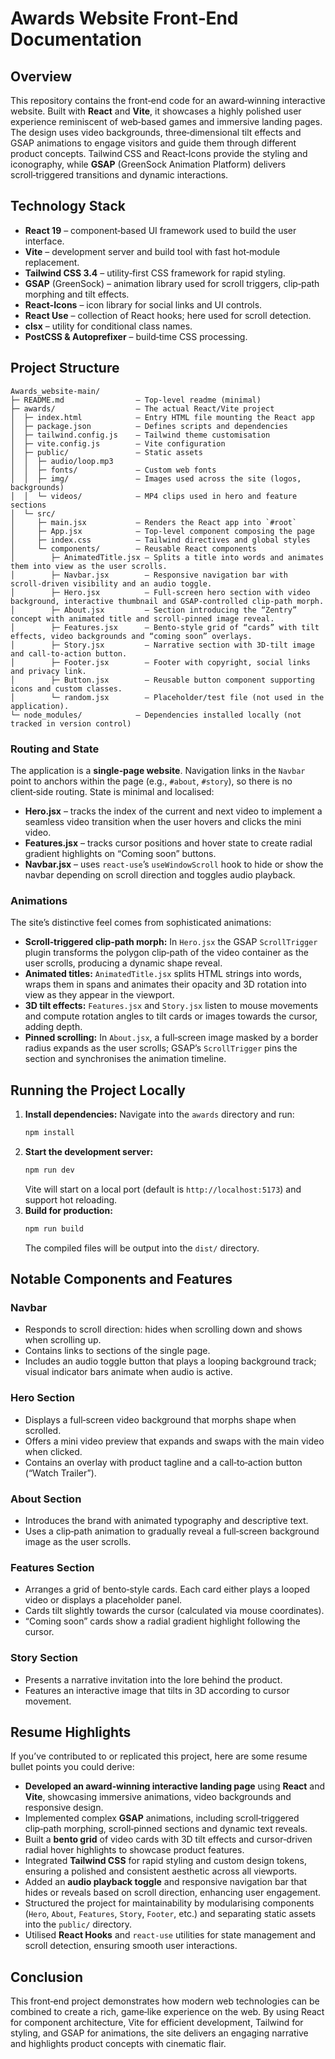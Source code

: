 # Awards Website Front‑End Documentation

## Overview

This repository contains the front‑end code for an award‑winning interactive website.  Built with **React** and **Vite**, it showcases a highly polished user experience reminiscent of web‑based games and immersive landing pages.  The design uses video backgrounds, three‑dimensional tilt effects and GSAP animations to engage visitors and guide them through different product concepts.  Tailwind CSS and React‑Icons provide the styling and iconography, while **GSAP** (GreenSock Animation Platform) delivers scroll‑triggered transitions and dynamic interactions.

## Technology Stack

- **React 19** – component‑based UI framework used to build the user interface.
- **Vite** – development server and build tool with fast hot‑module replacement.
- **Tailwind CSS 3.4** – utility‑first CSS framework for rapid styling.
- **GSAP** (GreenSock) – animation library used for scroll triggers, clip‑path morphing and tilt effects.
- **React‑Icons** – icon library for social links and UI controls.
- **React Use** – collection of React hooks; here used for scroll detection.
- **clsx** – utility for conditional class names.
- **PostCSS & Autoprefixer** – build‑time CSS processing.

## Project Structure

```
Awards_website-main/
├─ README.md                – Top‑level readme (minimal)
├─ awards/                  – The actual React/Vite project
│  ├─ index.html            – Entry HTML file mounting the React app
│  ├─ package.json          – Defines scripts and dependencies
│  ├─ tailwind.config.js    – Tailwind theme customisation
│  ├─ vite.config.js        – Vite configuration
│  ├─ public/               – Static assets
│  │  ├─ audio/loop.mp3
│  │  ├─ fonts/             – Custom web fonts
│  │  ├─ img/               – Images used across the site (logos, backgrounds)
│  │  └─ videos/            – MP4 clips used in hero and feature sections
│  └─ src/
│     ├─ main.jsx           – Renders the React app into `#root`
│     ├─ App.jsx            – Top‑level component composing the page
│     ├─ index.css          – Tailwind directives and global styles
│     └─ components/        – Reusable React components
│        ├─ AnimatedTitle.jsx – Splits a title into words and animates them into view as the user scrolls.
│        ├─ Navbar.jsx        – Responsive navigation bar with scroll‑driven visibility and an audio toggle.
│        ├─ Hero.jsx          – Full‑screen hero section with video background, interactive thumbnail and GSAP‑controlled clip‑path morph.
│        ├─ About.jsx         – Section introducing the “Zentry” concept with animated title and scroll‑pinned image reveal.
│        ├─ Features.jsx      – Bento‑style grid of “cards” with tilt effects, video backgrounds and “coming soon” overlays.
│        ├─ Story.jsx         – Narrative section with 3D‑tilt image and call‑to‑action button.
│        ├─ Footer.jsx        – Footer with copyright, social links and privacy link.
│        ├─ Button.jsx        – Reusable button component supporting icons and custom classes.
│        └─ random.jsx        – Placeholder/test file (not used in the application).
└─ node_modules/            – Dependencies installed locally (not tracked in version control)
```

### Routing and State

The application is a **single‑page website**.  Navigation links in the `Navbar` point to anchors within the page (e.g., `#about`, `#story`), so there is no client‑side routing.  State is minimal and localised:

* **Hero.jsx** – tracks the index of the current and next video to implement a seamless video transition when the user hovers and clicks the mini video.
* **Features.jsx** – tracks cursor positions and hover state to create radial gradient highlights on “Coming soon” buttons.
* **Navbar.jsx** – uses `react‑use`’s `useWindowScroll` hook to hide or show the navbar depending on scroll direction and toggles audio playback.

### Animations

The site’s distinctive feel comes from sophisticated animations:

* **Scroll‑triggered clip‑path morph:** In `Hero.jsx` the GSAP `ScrollTrigger` plugin transforms the polygon clip‑path of the video container as the user scrolls, producing a dynamic shape reveal.
* **Animated titles:** `AnimatedTitle.jsx` splits HTML strings into words, wraps them in spans and animates their opacity and 3D rotation into view as they appear in the viewport.
* **3D tilt effects:** `Features.jsx` and `Story.jsx` listen to mouse movements and compute rotation angles to tilt cards or images towards the cursor, adding depth.
* **Pinned scrolling:** In `About.jsx`, a full‑screen image masked by a border radius expands as the user scrolls; GSAP’s `ScrollTrigger` pins the section and synchronises the animation timeline.

## Running the Project Locally

1. **Install dependencies:** Navigate into the `awards` directory and run:
   ```bash
   npm install
   ```
2. **Start the development server:**
   ```bash
   npm run dev
   ```
   Vite will start on a local port (default is `http://localhost:5173`) and support hot reloading.
3. **Build for production:**
   ```bash
   npm run build
   ```
   The compiled files will be output into the `dist/` directory.

## Notable Components and Features

### Navbar

* Responds to scroll direction: hides when scrolling down and shows when scrolling up.
* Contains links to sections of the single page.
* Includes an audio toggle button that plays a looping background track; visual indicator bars animate when audio is active.

### Hero Section

* Displays a full‑screen video background that morphs shape when scrolled.
* Offers a mini video preview that expands and swaps with the main video when clicked.
* Contains an overlay with product tagline and a call‑to‑action button (“Watch Trailer”).

### About Section

* Introduces the brand with animated typography and descriptive text.
* Uses a clip‑path animation to gradually reveal a full‑screen background image as the user scrolls.

### Features Section

* Arranges a grid of bento‑style cards.  Each card either plays a looped video or displays a placeholder panel.
* Cards tilt slightly towards the cursor (calculated via mouse coordinates).
* “Coming soon” cards show a radial gradient highlight following the cursor.

### Story Section

* Presents a narrative invitation into the lore behind the product.
* Features an interactive image that tilts in 3D according to cursor movement.

## Resume Highlights

If you’ve contributed to or replicated this project, here are some resume bullet points you could derive:

* **Developed an award‑winning interactive landing page** using **React** and **Vite**, showcasing immersive animations, video backgrounds and responsive design.
* Implemented complex **GSAP** animations, including scroll‑triggered clip‑path morphing, scroll‑pinned sections and dynamic text reveals.
* Built a **bento grid** of video cards with 3D tilt effects and cursor‑driven radial hover highlights to showcase product features.
* Integrated **Tailwind CSS** for rapid styling and custom design tokens, ensuring a polished and consistent aesthetic across all viewports.
* Added an **audio playback toggle** and responsive navigation bar that hides or reveals based on scroll direction, enhancing user engagement.
* Structured the project for maintainability by modularising components (`Hero`, `About`, `Features`, `Story`, `Footer`, etc.) and separating static assets into the `public/` directory.
* Utilised **React Hooks** and `react‑use` utilities for state management and scroll detection, ensuring smooth user interactions.

## Conclusion

This front‑end project demonstrates how modern web technologies can be combined to create a rich, game‑like experience on the web.  By using React for component architecture, Vite for efficient development, Tailwind for styling, and GSAP for animations, the site delivers an engaging narrative and highlights product concepts with cinematic flair.
